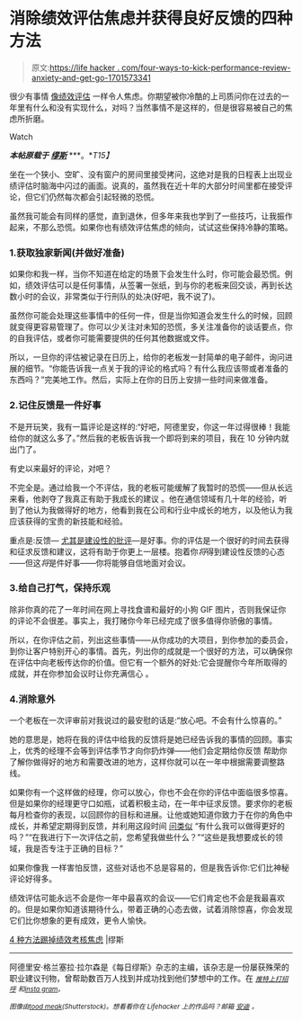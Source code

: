 # 消除绩效评估焦虑并获得良好反馈的四种方法

> 原文:[https://life hacker . com/four-ways-to-kick-performance-review-anxiety-and-get-go-1701573341](https://lifehacker.com/four-ways-to-kick-performance-review-anxiety-and-get-go-1701573341)

很少有事情 [像绩效评估](http://www.thedailymuse.com/career/conquer-performance-review-panic/) 一样令人焦虑。你期望被你冷酷的上司质问你在过去的一年里有什么和没有实现什么，对吗？当然事情不是这样的，但是很容易被自己的焦虑所折磨。

Watch

***本帖原载于*** [***缪斯***](https://www.themuse.com/advice/4-ways-to-kick-performance-review-anxiety) ***。**T15】*

坐在一个狭小、空旷、没有窗户的房间里接受拷问，这绝对是我的日程表上出现业绩评估时脑海中闪过的画面。说真的，虽然我在近十年的大部分时间里都在接受评论，但它们仍然每次都会引起轻微的恐慌。

虽然我可能会有同样的感觉，直到退休，但多年来我也学到了一些技巧，让我振作起来，不那么恐慌。如果你也有绩效评估焦虑的倾向，试试这些保持冷静的策略。

### 1.获取独家新闻(并做好准备)

如果你和我一样，当你不知道在给定的场景下会发生什么时，你可能会最恐慌。例如，绩效评估可以是任何事情，从签署一张纸，到与你的老板来回交谈，再到长达数小时的会议，非常类似于行刑队的处决(好吧，我不说了)。

虽然你可能会处理这些事情中的任何一件，但是当你知道会发生什么的时候，回顾就变得更容易管理了。你可以少关注对未知的恐慌，多关注准备你的谈话要点，你的自我评估，或者你可能需要提供的任何其他数据或文件。

所以，一旦你的评估被记录在日历上，给你的老板发一封简单的电子邮件，询问进展的细节。“你能告诉我一点关于我的评论的格式吗？有什么我应该带或者准备的东西吗？”完美地工作。然后，实际上在你的日历上安排一些时间来做准备。

### 2.记住反馈是一件好事

不是开玩笑，我有一篇评论是这样的:“好吧，阿德里安，你这一年过得很棒！我能给你的就这么多了。”然后我的老板告诉我一个即将到来的项目，我在 10 分钟内就出门了。

有史以来最好的评论，对吧？

不完全是。通过给我一个不评估，我的老板可能缓解了我暂时的恐慌——但从长远来看，他剥夺了我真正有助于我成长的建议 。他在通信领域有几十年的经验，听到了他认为我做得好的地方，他看到我在公司和行业中成长的地方，以及他认为我应该获得的宝贵的新技能和经验。

重点是:反馈— [尤其是建设性的批评](https://lifehacker.com/how-to-take-constructive-criticism-like-a-champ-5957850)—是好事。你的评估是一个很好的时间去获得和征求反馈和建议，这将有助于你更上一层楼。抱着你*将*得到建设性反馈的心态——但这*将*是件好事——你将能够自信地面对会议。

### 3.给自己打气，保持乐观

除非你真的花了一年时间在网上寻找食谱和最好的小狗 GIF 图片，否则我保证你的评论不会很差。事实上，我打赌你今年已经完成了很多值得你骄傲的事情。

所以，在你评估之前，列出这些事情——从你成功的大项目，到你参加的委员会，到你让客户特别开心的事情。首先，列出你的成就是一个很好的方法，可以确保你在评估中向老板传达你的价值。但它有一个额外的好处:它会提醒你今年所取得的成就，并在你参加会议时让你充满信心 。

### 4.消除意外

一个老板在一次评审前对我说过的最安慰的话是:“放心吧。不会有什么惊喜的。”

她的意思是，她将在我的评估中给我的反馈将是她已经告诉我的事情的回顾。事实上，优秀的经理不会等到评估季节才向你扔炸弹——他们会定期给你反馈 帮助你了解你做得好的地方和需要改进的地方，这样你就可以在一年中根据需要调整路线。

如果你有一个这样做的经理，你可以放心，你也不会在你的评估中面临很多惊喜。但是如果你的经理更守口如瓶，试着积极主动，在一年中征求反馈。要求你的老板每月检查你的表现，以回顾你的目标和进展。让他或她知道你致力于在你的角色中成长，并希望定期得到反馈，并利用这段时间 [问类似](http://www.thedailymuse.com/career/5-things-youre-forgetting-to-ask-during-your-review/) “有什么我可以做得更好的吗？”“在我进行下一次评估之前，您希望我做些什么？”“这些是我想要成长的领域，我是否专注于正确的目标？”

如果你像我 一样害怕反馈，这些对话也不总是容易的，但是我告诉你:它们比神秘评论好得多。

绩效评估可能永远不会是你一年中最喜欢的会议——它们肯定也不会是我最喜欢的。但是如果你知道该期待什么，带着正确的心态去做，试着消除惊喜，你会发现它们比你想象的更有成效，更令人愉快。

[4 种方法踢掉绩效考核焦虑](https://www.themuse.com/advice/4-ways-to-kick-performance-review-anxiety) |缪斯

* * *

阿德里安·格兰塞拉·拉尔森是《每日缪斯》杂志的主编，该杂志是一份屡获殊荣的职业建议刊物，曾帮助数百万人找到并成功找到他们梦想中的工作。在 [*<small>推特上打招呼</small>*](http://www.twitter.com/adriangranzella) *<small>和</small>*[*<small>insta gram</small>*](http://instagram.com/adriangranzella)*<small>。</small>*

*<small>图像由</small>*[*<small>tood meak</small>*](http://www.shutterstock.com/pic-246830215/stock-vector-check-box-businesswomen-concept-cartoon-vector.html)*<small>(Shutterstock)。想看看你在 Lifehacker 上的作品吗？邮箱</small>* [*<small>安迪</small>*](mailto:andy@lifehacker.com) *<small>。</small>*